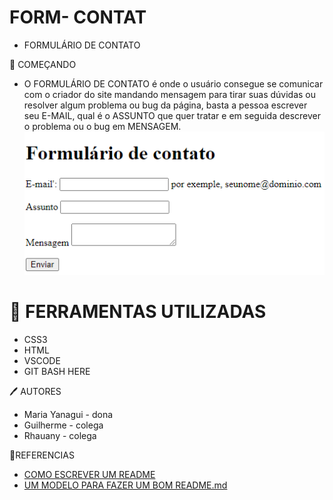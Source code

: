 # FORM- CONTAT

* FORMULÁRIO DE CONTATO

🚀 COMEÇANDO 

* O FORMULÁRIO DE CONTATO é onde o usuário consegue se comunicar com o criador do site mandando mensagem para tirar suas dúvidas ou resolver algum problema ou bug da página, basta a pessoa escrever seu E-MAIL, qual é o ASSUNTO que quer tratar e em seguida descrever o problema ou o bug em MENSAGEM.
![Tela de inicio](inicio%20da%20pagina.png)

# :hammer: FERRAMENTAS UTILIZADAS

* CSS3 
* HTML 
* VSCODE 
* GIT BASH HERE

🖊️ AUTORES 
* Maria Yanagui - dona 
* Guilherme - colega
* Rhauany - colega  

📎REFERENCIAS
* <a href =https://www.alura.com.br/artigos/escrever-bom-readme>COMO ESCREVER UM README</a>
* <a href = https://gist.github.com/lohhans/f8da0b147550df3f96914d3797e9fb89#-instala%C3%A7%C3%A3o>UM MODELO PARA FAZER UM BOM README.md</a>


 
